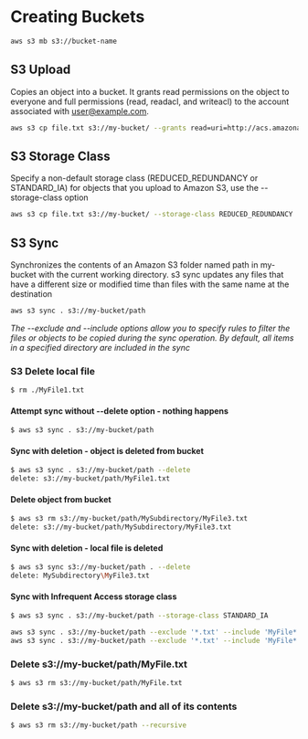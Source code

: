 
# Creating Buckets
```sh
aws s3 mb s3://bucket-name
```

## S3 Upload
Copies an object into a bucket. It grants read permissions on the object to everyone and full permissions (read, readacl, and writeacl) to the account associated with user@example.com.
```sh
aws s3 cp file.txt s3://my-bucket/ --grants read=uri=http://acs.amazonaws.com/groups/global/AllUsers full=emailaddress=user@example.com
```

## S3 Storage Class
Specify a non-default storage class (REDUCED_REDUNDANCY or STANDARD_IA) for objects that you upload to Amazon S3, use the --storage-class option
```sh
aws s3 cp file.txt s3://my-bucket/ --storage-class REDUCED_REDUNDANCY
```

## S3 Sync
Synchronizes the contents of an Amazon S3 folder named path in my-bucket with the current working directory. s3 sync updates any files that have a different size or modified time than files with the same name at the destination
```sh
aws s3 sync . s3://my-bucket/path
```

_The --exclude and --include options allow you to specify rules to filter the files or objects to be copied during the sync operation. By default, all items in a specified directory are included in the sync_

### S3 Delete local file
```sh
$ rm ./MyFile1.txt
```

#### Attempt sync without --delete option - nothing happens
```sh
$ aws s3 sync . s3://my-bucket/path
```

#### Sync with deletion - object is deleted from bucket
```sh
$ aws s3 sync . s3://my-bucket/path --delete
delete: s3://my-bucket/path/MyFile1.txt
```

#### Delete object from bucket
```sh
$ aws s3 rm s3://my-bucket/path/MySubdirectory/MyFile3.txt
delete: s3://my-bucket/path/MySubdirectory/MyFile3.txt
```

#### Sync with deletion - local file is deleted
```sh
$ aws s3 sync s3://my-bucket/path . --delete
delete: MySubdirectory\MyFile3.txt
```

#### Sync with Infrequent Access storage class
```sh
$ aws s3 sync . s3://my-bucket/path --storage-class STANDARD_IA

aws s3 sync . s3://my-bucket/path --exclude '*.txt' --include 'MyFile*.txt'
aws s3 sync . s3://my-bucket/path --exclude '*.txt' --include 'MyFile*.txt'
```

### Delete s3://my-bucket/path/MyFile.txt
```sh
$ aws s3 rm s3://my-bucket/path/MyFile.txt
```

### Delete s3://my-bucket/path and all of its contents
```sh
$ aws s3 rm s3://my-bucket/path --recursive
```
